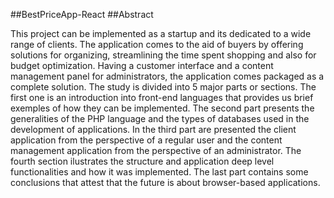 ##BestPriceApp-React
##Abstract

This project can be implemented as a startup and its dedicated to a wide range of clients.
The application comes to the aid of buyers by offering solutions for organizing, streamlining
the time spent shopping and also for budget optimization. Having a customer interface and a
content management panel for administrators, the application comes packaged as a complete
solution.
The study is divided into 5 major parts or sections. The first one is an introduction into
front-end languages that provides us brief exemples of how they can be implemented. The
second part presents the generalities of the PHP language and the types of databases used in the
development of applications. In the third part are presented the client application from the
perspective of a regular user and the content management application from the perspective of
an administrator. The fourth section ilustrates the structure and application deep level
functionalities and how it was implemented. The last part contains some conclusions that attest
that the future is about browser-based applications.
